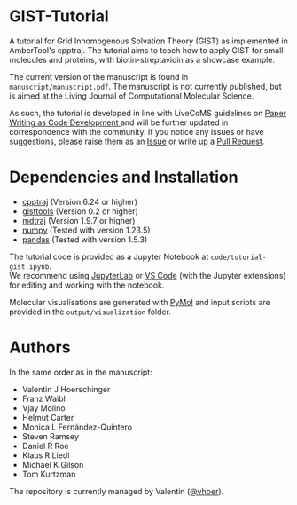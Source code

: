 # GIST-Tutorial
A tutorial for Grid Inhomogenous Solvation Theory (GIST) as implemented in AmberTool's cpptraj.
The tutorial aims to teach how to apply GIST for small molecules and proteins, with biotin-streptavidin as a showcase example.

The current version of the manuscript is found in `manuscript/manuscript.pdf`. 
The manuscript is not currently published, but is aimed at the Living Journal of Computational Molecular Science. 

As such, the tutorial is developed in line with LiveCoMS guidelines on [Paper Writing as Code Development ](https://livecomsjournal.github.io/about/paper_code/) and will be further updated in correspondence with the community. 
If you notice any issues or have suggestions, please raise them as an [Issue](https://github.com/liedllab/gist-tutorial/issues) or write up a [Pull Request](https://github.com/liedllab/gist-tutorial/pulls).

# Dependencies and Installation
* [cpptraj](https://github.com/Amber-MD/cpptraj) (Version 6.24 or higher)
* [gisttools](https://github.com/liedllab/gisttools) (Version 0.2 or higher)
* [mdtraj](https://github.com/mdtraj/mdtraj) (Version 1.9.7 or higher)
* [numpy](https://numpy.org/) (Tested with version 1.23.5)
* [pandas](pandas.pydata.org) (Tested with version 1.5.3)

The tutorial code is provided as a Jupyter Notebook at `code/tutorial-gist.ipynb`.<br/> 
We recommend using [JupyterLab](https://jupyter.org/) or [VS Code](https://code.visualstudio.com/) (with the Jupyter extensions) for editing and working with the notebook.

Molecular visualisations are generated with [PyMol](https://pymol.org/) and input scripts are provided in the `output/visualization` folder.
# Authors
In the same order as in the manuscript:
* Valentin J Hoerschinger
* Franz Waibl
* Vjay Molino
* Helmut Carter
* Monica L Fernández-Quintero
* Steven Ramsey
* Daniel R Roe
* Klaus R Liedl
* Michael K Gilson
* Tom Kurtzman
  
The repository is currently managed by Valentin ([@vhoer](https://www.github.com/vhoer)).
